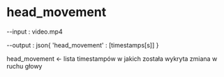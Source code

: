 # head_movement

--input : video.mp4

--output : json{
    'head_movement' : [timestamps[s]]
}

head_movement <- lista timestampów w jakich została wykryta zmiana w ruchu głowy